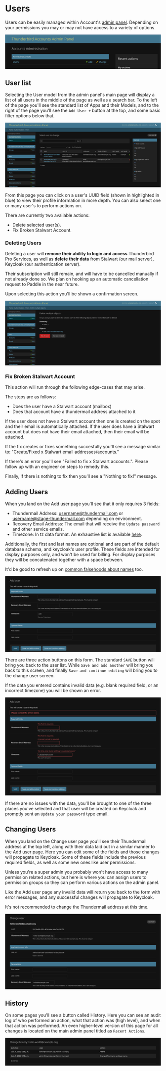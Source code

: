 # Users

Users can be easily managed within Account's [admin panel](https://accounts.tb.pro/admin). Depending on your permissions
you may or may not have access to a variety of options.

![A screen of part of the admin panel. It's showing the main header nav, as well as the Authentication group which contains Users. An add and change link appear beside it.](./users_1.png)

## User list

Selecting the User model from the admin panel's main page will display a list of all users in the middle of the page
as well as a search bar. To the left of the page you'll see the standard list of Apps and their Models, and to the
right of the page you'll see the `Add User +` button at the top, and some basic filter options below that.

![A screenshot showing an example of the description above.](./users_2.png)

From this page you can click on a user's UUID field (shown in highlighted in blue) to view their profile information in
more depth. You can also select one or many user's to perform actions on.

There are currently two available actions:

* Delete selected user(s).
* Fix Broken Stalwart Account.

### Deleting Users

Deleting a user will **remove their ability to login and access** Thunderbird Pro Services, as well as
**delete their data** from Stalwart (our mail server), Keycloak (our authentication server).

Their subscription will still remain, and will have to be cancelled manually if not already done so. We plan on
hooking up an automatic cancellation request to Paddle in the near future.

Upon selecting this action you'll be shown a confirmation screen.

![A delete confirmation screen, showing the summary of users that would be deleted and their thundermail addresses.](./users_3.png)

### Fix Broken Stalwart Account

This action will run through the following edge-cases that may arise.

The steps are as follows:

* Does the user have a Stalwart account (mailbox)
* Does that account have a thundermail address attached to it

If the user does not have a Stalwart account then one is created on the spot and their email is automatically attached.
If the user does have a Stalwart account but does not have their email attached, then their email will be attached.

If the fix creates or fixes something succesfully you'll see a message similar to:
"Create/Fixed x Stalwart email addresses/accounts."

If there's an error you'll see "Failed to fix x Stalwart accounts.". Please follow up with an engineer on steps to
remedy this.

Finally, if there is nothing to fix then you'll see a "Nothing to fix!" message.

## Adding Users

When you land on the Add user page you'll see that it only requires 3 fields:

* Thundermail Address: username@thundermail.com or username@stage-thundermail.com depending on environment.
* Recovery Email Address: The email that will receive the `Update password` and other service emails.
* Timezone: In tz data format. An exhaustive list is
  available [here](https://en.wikipedia.org/wiki/List_of_tz_database_time_zones#List).

Additionally, the first and last names are optional and are part of the default database schema, and keycloak's
user profile. These fields are intended for display purposes only, and won't be used for billing. For display purposes
they will be concatenated together with a space between.

It'd be good to refresh up
on [common falsehoods about names](https://www.kalzumeus.com/2010/06/17/falsehoods-programmers-believe-about-names/)
too.

![A screenshot of the Add user page. Showing a few required fields mentioned above.](./users_4.png)

There are three action buttons on this form. The standard `SAVE` button will bring you back to the user list. While
`Save and add another` will bring you back to this screen, and finally `Save and continue editing` will bring you to the
change user screen.

If the data you entered contains invalid data (e.g. blank required field, or an incorrect timezone) you will be shown an
error.

![A screenshot of the required fields highlighted in a red outline with different errors.](./users_5.png)

If there are no issues with the data, you'll be brought to one of the three places you've selected and that user will be
created on Keycloak and promptly sent an `Update your password` type email.

## Changing Users

When you land on the Change user page you'll see their Thundermail address at the top left, along with their data laid
out in a similar manner to the Add user page. Here you can edit some of the fields and those changes will propagate to
Keycloak. Some of these fields include the previous required fields, as well as some new ones like user permissions.

Unless you're a super admin you probably won't have access to many permission related actions, but here is where you
can assign users to permission groups so they can perform various actions on the admin panel.

Like the Add user page any invalid data will return you back to the form with error messages, and any successful changes
will propagate to Keycloak.

It's not recommended to change the Thundermail address at this time.

![A screenshot of part of the change user form.](./users_6.png)

## History

On some pages you'll see a button called History. Here you can see an audit log of who performed an action, what that
action was (high level), and when that action was performed. An even higher-level version of this page for all changes 
is located on the main admin panel titled as `Recent Actions`. 

![A screenshot of the history page. It shows the date and time, user who performed the action, and the action that was performed.](./users_7.png)
